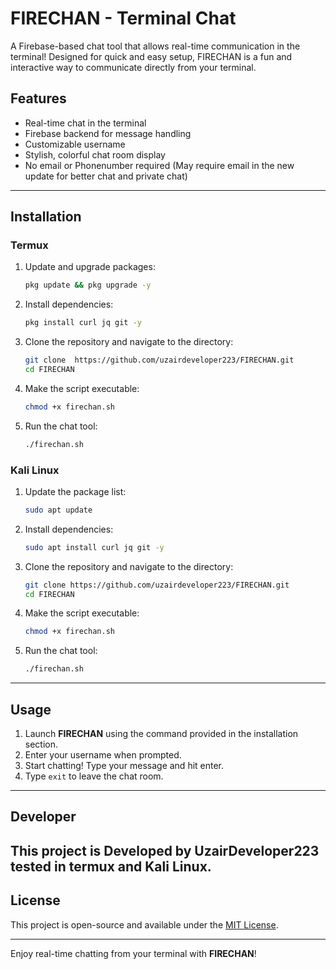 # FIRECHAN - Terminal Chat
A Firebase-based chat tool that allows real-time communication in the terminal! Designed for quick and easy setup, FIRECHAN is a fun and interactive way to communicate directly from your terminal.

## Features
- Real-time chat in the terminal
- Firebase backend for message handling
- Customizable username
- Stylish, colorful chat room display
- No email or Phonenumber required (May require email in the new update for better chat and private chat)

---

## Installation

### Termux
1. Update and upgrade packages:
    ```bash
    pkg update && pkg upgrade -y
    ```

2. Install dependencies:
    ```bash
    pkg install curl jq git -y
    ```

3. Clone the repository and navigate to the directory:
    ```bash
    git clone  https://github.com/uzairdeveloper223/FIRECHAN.git
    cd FIRECHAN
    ```

4. Make the script executable:
    ```bash
    chmod +x firechan.sh
    ```

5. Run the chat tool:
    ```bash
    ./firechan.sh
    ```

### Kali Linux
1. Update the package list:
    ```bash
    sudo apt update
    ```

2. Install dependencies:
    ```bash
    sudo apt install curl jq git -y
    ```

3. Clone the repository and navigate to the directory:
    ```bash
    git clone https://github.com/uzairdeveloper223/FIRECHAN.git
    cd FIRECHAN
    ```

4. Make the script executable:
    ```bash
    chmod +x firechan.sh
    ```

5. Run the chat tool:
    ```bash
    ./firechan.sh
    ```

---

## Usage

1. Launch **FIRECHAN** using the command provided in the installation section.
2. Enter your username when prompted.
3. Start chatting! Type your message and hit enter.
4. Type `exit` to leave the chat room.
---

## Developer 
This project is Developed by UzairDeveloper223 tested in termux and Kali Linux.
---
## License
This project is open-source and available under the [MIT License](LICENSE).

---

Enjoy real-time chatting from your terminal with **FIRECHAN**!
